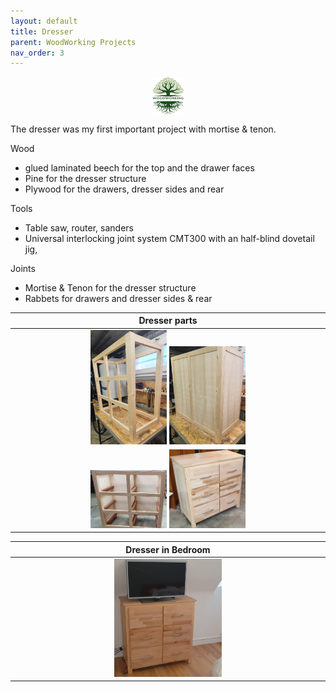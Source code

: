 ```yaml
---
layout: default
title: Dresser
parent: WoodWorking Projects
nav_order: 3
---
```

<center>
<img src="media/Lignarius.png" width="10%" height="10%" align="middle"/>
</center>

The dresser was my first important project with mortise & tenon.

Wood
* glued laminated beech for the top and the drawer faces
* Pine for the dresser structure
* Plywood for the drawers, dresser sides and rear

Tools
* Table saw, router, sanders
* Universal interlocking joint system CMT300 with an half-blind dovetail jig,  

Joints
* Mortise & Tenon for the dresser structure
* Rabbets for drawers and dresser sides & rear

|                                                                 Dresser parts                                                                  |
|:----------------------------------------------------------------------------------------------------------------------------------------------:|
|  <img alt="image" height="25%" src="/media/Dresser.jpg" width="25%"/>  <img alt="image" height="25%" src="/media/Dresser_2.jpg" width="25%"/> | 
|   <img alt="image" height="25%" src="/media/Dresser_3.jpg" width="25%"/> <img alt="image" height="25%" src="/media/Dresser_4.jpg" width="25%"/>  | 

|                           Dresser in Bedroom                           |
|:----------------------------------------------------------------------:|  
| <img alt="image" height="35%" src="/media/Dresser_0.jpg" width="35%"/> | 
